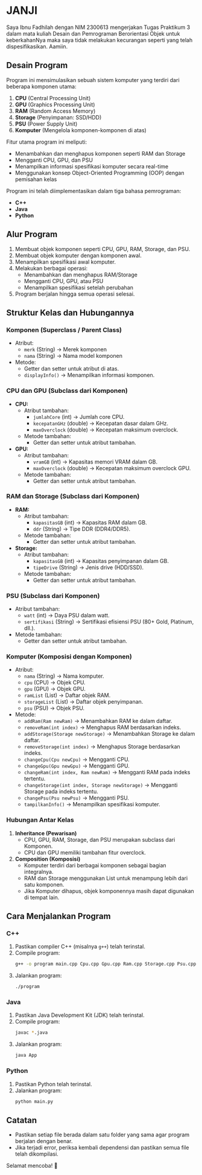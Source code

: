# JANJI
Saya Ibnu Fadhilah dengan NIM 2300613 mengerjakan Tugas Praktikum 3 dalam mata kuliah Desain dan Pemrograman Berorientasi Objek untuk keberkahanNya maka saya tidak melakukan kecurangan seperti yang telah dispesifikasikan. Aamiin.

## Desain Program
Program ini mensimulasikan sebuah sistem komputer yang terdiri dari beberapa komponen utama:
1. **CPU** (Central Processing Unit)
2. **GPU** (Graphics Processing Unit)
3. **RAM** (Random Access Memory)
4. **Storage** (Penyimpanan: SSD/HDD)
5. **PSU** (Power Supply Unit)
6. **Komputer** (Mengelola komponen-komponen di atas)

Fitur utama program ini meliputi:
- Menambahkan dan menghapus komponen seperti RAM dan Storage
- Mengganti CPU, GPU, dan PSU
- Menampilkan informasi spesifikasi komputer secara real-time
- Menggunakan konsep Object-Oriented Programming (OOP) dengan pemisahan kelas

Program ini telah diimplementasikan dalam tiga bahasa pemrograman:
- **C++**
- **Java**
- **Python**

## Alur Program
1. Membuat objek komponen seperti CPU, GPU, RAM, Storage, dan PSU.
2. Membuat objek komputer dengan komponen awal.
3. Menampilkan spesifikasi awal komputer.
4. Melakukan berbagai operasi:
   - Menambahkan dan menghapus RAM/Storage
   - Mengganti CPU, GPU, atau PSU
   - Menampilkan spesifikasi setelah perubahan
5. Program berjalan hingga semua operasi selesai.

## Struktur Kelas dan Hubungannya
### **Komponen (Superclass / Parent Class)**
- Atribut:
  - `merk` (String) → Merek komponen
  - `nama` (String) → Nama model komponen
- Metode:
  - Getter dan setter untuk atribut di atas.
  - `displayInfo()` → Menampilkan informasi komponen.

### **CPU dan GPU (Subclass dari Komponen)**
- **CPU:**
  - Atribut tambahan:
    - `jumlahCore` (int) → Jumlah core CPU.
    - `kecepatanGHz` (double) → Kecepatan dasar dalam GHz.
    - `maxOverclock` (double) → Kecepatan maksimum overclock.
  - Metode tambahan:
    - Getter dan setter untuk atribut tambahan.
- **GPU:**
  - Atribut tambahan:
    - `vramGB` (int) → Kapasitas memori VRAM dalam GB.
    - `maxOverclock` (double) → Kecepatan maksimum overclock GPU.
  - Metode tambahan:
    - Getter dan setter untuk atribut tambahan.

### **RAM dan Storage (Subclass dari Komponen)**
- **RAM:**
  - Atribut tambahan:
    - `kapasitasGB` (int) → Kapasitas RAM dalam GB.
    - `ddr` (String) → Tipe DDR (DDR4/DDR5).
  - Metode tambahan:
    - Getter dan setter untuk atribut tambahan.
- **Storage:**
  - Atribut tambahan:
    - `kapasitasGB` (int) → Kapasitas penyimpanan dalam GB.
    - `tipeDrive` (String) → Jenis drive (HDD/SSD).
  - Metode tambahan:
    - Getter dan setter untuk atribut tambahan.

### **PSU (Subclass dari Komponen)**
- Atribut tambahan:
  - `watt` (int) → Daya PSU dalam watt.
  - `sertifikasi` (String) → Sertifikasi efisiensi PSU (80+ Gold, Platinum, dll.).
- Metode tambahan:
  - Getter dan setter untuk atribut tambahan.

### **Komputer (Komposisi dengan Komponen)**
- Atribut:
  - `nama` (String) → Nama komputer.
  - `cpu` (CPU) → Objek CPU.
  - `gpu` (GPU) → Objek GPU.
  - `ramList` (List<Ram>) → Daftar objek RAM.
  - `storageList` (List<Storage>) → Daftar objek penyimpanan.
  - `psu` (PSU) → Objek PSU.
- Metode:
  - `addRam(Ram newRam)` → Menambahkan RAM ke dalam daftar.
  - `removeRam(int index)` → Menghapus RAM berdasarkan indeks.
  - `addStorage(Storage newStorage)` → Menambahkan Storage ke dalam daftar.
  - `removeStorage(int index)` → Menghapus Storage berdasarkan indeks.
  - `changeCpu(Cpu newCpu)` → Mengganti CPU.
  - `changeGpu(Gpu newGpu)` → Mengganti GPU.
  - `changeRam(int index, Ram newRam)` → Mengganti RAM pada indeks tertentu.
  - `changeStorage(int index, Storage newStorage)` → Mengganti Storage pada indeks tertentu.
  - `changePsu(Psu newPsu)` → Mengganti PSU.
  - `tampilkanInfo()` → Menampilkan spesifikasi komputer.

### **Hubungan Antar Kelas**
1. **Inheritance (Pewarisan)**
   - CPU, GPU, RAM, Storage, dan PSU merupakan subclass dari Komponen.
   - CPU dan GPU memiliki tambahan fitur overclock.
2. **Composition (Komposisi)**
   - Komputer terdiri dari berbagai komponen sebagai bagian integralnya.
   - RAM dan Storage menggunakan List untuk menampung lebih dari satu komponen.
   - Jika Komputer dihapus, objek komponennya masih dapat digunakan di tempat lain.

## Cara Menjalankan Program

### C++
1. Pastikan compiler C++ (misalnya `g++`) telah terinstal.
2. Compile program:  
   ```sh
   g++ -o program main.cpp Cpu.cpp Gpu.cpp Ram.cpp Storage.cpp Psu.cpp Komputer.cpp
   ```
3. Jalankan program:  
   ```sh
   ./program
   ```

### Java
1. Pastikan Java Development Kit (JDK) telah terinstal.
2. Compile program:  
   ```sh
   javac *.java
   ```
3. Jalankan program:  
   ```sh
   java App
   ```

### Python
1. Pastikan Python telah terinstal.
2. Jalankan program:  
   ```sh
   python main.py
   ```

## Catatan
- Pastikan setiap file berada dalam satu folder yang sama agar program berjalan dengan benar.
- Jika terjadi error, periksa kembali dependensi dan pastikan semua file telah dikompilasi.

Selamat mencoba! 🚀

